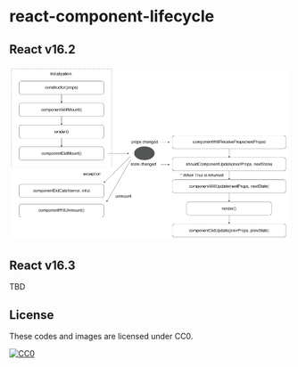 # react-component-lifecycle

## React v16.2

![](./react-v16.2/react-component-lifecycle.png)

## React v16.3

TBD

## License

These codes and images are licensed under CC0.

[![CC0](http://i.creativecommons.org/p/zero/1.0/88x31.png "CC0")](http://creativecommons.org/publicdomain/zero/1.0/deed.ja)
